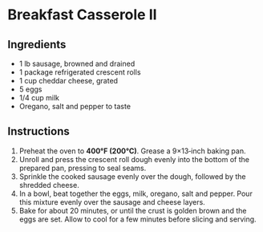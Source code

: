 # Breakfast Casserole II

## Ingredients

- 1 lb sausage, browned and drained  
- 1 package refrigerated crescent rolls  
- 1 cup cheddar cheese, grated  
- 5 eggs  
- 1/4 cup milk  
- Oregano, salt and pepper to taste  

## Instructions

1. Preheat the oven to **400°F (200°C)**. Grease a 9×13‑inch baking pan.  
2. Unroll and press the crescent roll dough evenly into the bottom of the prepared pan, pressing to seal seams.  
3. Sprinkle the cooked sausage evenly over the dough, followed by the shredded cheese.  
4. In a bowl, beat together the eggs, milk, oregano, salt and pepper. Pour this mixture evenly over the sausage and cheese layers.  
5. Bake for about 20 minutes, or until the crust is golden brown and the eggs are set. Allow to cool for a few minutes before slicing and serving.